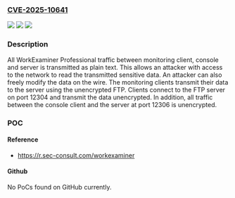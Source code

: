 ### [CVE-2025-10641](https://cve.mitre.org/cgi-bin/cvename.cgi?name=CVE-2025-10641)
![](https://img.shields.io/static/v1?label=Product&message=WorkExaminer%20Professional&color=blue)
![](https://img.shields.io/static/v1?label=Version&message=%3C%3D%204.0.0.52001%20&color=brightgreen)
![](https://img.shields.io/static/v1?label=Vulnerability&message=CWE-319%20Cleartext%20Transmission%20of%20Sensitive%20Information&color=brightgreen)

### Description

All WorkExaminer Professional traffic between monitoring client, console and server is transmitted as plain text. This allows an attacker with access to the network to read the transmitted sensitive data. An attacker can also freely modify the data on the wire. The monitoring clients transmit their data to the server using the unencrypted FTP. Clients connect to the FTP server on port 12304 and transmit the data unencrypted. In addition, all traffic between the console client and the server at port 12306 is unencrypted.

### POC

#### Reference
- https://r.sec-consult.com/workexaminer

#### Github
No PoCs found on GitHub currently.

